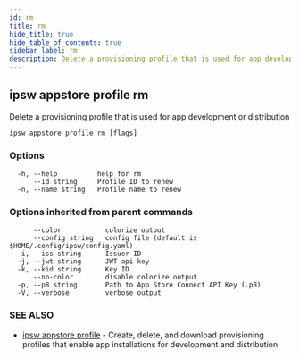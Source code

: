 ```yaml
---
id: rm
title: rm
hide_title: true
hide_table_of_contents: true
sidebar_label: rm
description: Delete a provisioning profile that is used for app development or distribution
---
```

## ipsw appstore profile rm

Delete a provisioning profile that is used for app development or distribution

```
ipsw appstore profile rm [flags]
```

### Options

```
  -h, --help          help for rm
      --id string     Profile ID to renew
  -n, --name string   Profile name to renew
```

### Options inherited from parent commands

```
      --color           colorize output
      --config string   config file (default is $HOME/.config/ipsw/config.yaml)
  -i, --iss string      Issuer ID
  -j, --jwt string      JWT api key
  -k, --kid string      Key ID
      --no-color        disable colorize output
  -p, --p8 string       Path to App Store Connect API Key (.p8)
  -V, --verbose         verbose output
```

### SEE ALSO

* [ipsw appstore profile](/docs/cli/ipsw/appstore/profile)	 - Create, delete, and download provisioning profiles that enable app installations for development and distribution

